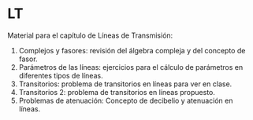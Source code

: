 # LT
Material para el capítulo de Líneas de Transmisión:
1. Complejos y fasores: revisión del álgebra compleja y del concepto de fasor.
2. Parámetros de las líneas: ejercicios para el cálculo de parámetros en diferentes tipos de líneas.
3. Transitorios: problema de transitorios en líneas para ver en clase.
4. Transitorios 2: problema de transitorios en líneas propuesto.
5. Problemas de atenuación: Concepto de decibelio y atenuación en líneas.

